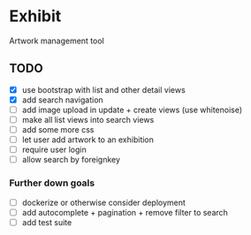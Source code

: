 # Exhibit

Artwork management tool

## TODO

- [X] use bootstrap with list and other detail views
- [X] add search navigation
- [ ] add image upload in update + create views (use whitenoise)
- [ ] make all list views into search views
- [ ] add some more css
- [ ] let user add artwork to an exhibition
- [ ] require user login
- [ ] allow search by foreignkey

### Further down goals

- [ ] dockerize or otherwise consider deployment
- [ ] add autocomplete + pagination + remove filter to search
- [ ] add test suite
